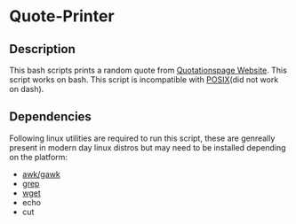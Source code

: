 # Quote-Printer

## Description

This bash scripts prints a random quote from [Quotationspage Website](quotationspage.com). This script works on bash. This script is incompatible with [POSIX](https://en.wikipedia.org/wiki/POSIX)(did not work on dash).

## Dependencies

Following linux utilities are required to run this script, these are genreally present in modern day linux distros but may need to be installed depending on the platform:

- [awk/gawk](https://www.gnu.org/software/gawk/manual/gawk.html)
- [grep](https://www.gnu.org/software/grep/manual/grep.html)
- [wget](https://www.gnu.org/software/wget/)
- echo
- cut
